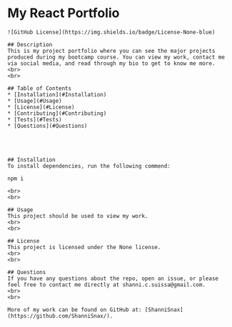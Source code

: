 # My React Portfolio
    ![GitHub License](https://img.shields.io/badge/License-None-blue)
  
    ## Description
    This is my project portfolio where you can see the major projects produced during my bootcamp course. You can view my work, contact me via social media, and read through my bio to get to know me more. 
    <br>
    <br>
  
    ## Table of Contents
    * [Installation](#Installation)
    * [Usage](#Usage)
    * [License](#License)
    * [Contributing](#Contributing)
    * [Tests](#Tests)
    * [Questions](#Questions)
   <br>
   <br>
  
    ## Installation
    To install dependencies, run the following commend:
```
npm i
```

    <br>
    <br>
  
    ## Usage
    This project should be used to view my work. 
    <br>
    <br>
  
    ## License
    This project is licensed under the None license.
    <br>
    <br>
  
    ## Questions
    If you have any questions about the repo, open an issue, or please feel free to contact me directly at shanni.c.suissa@gmail.com. 
    <br>
    <br>
    
    More of my work can be found on GitHub at: [ShanniSnax](https://github.com/ShanniSnax/).